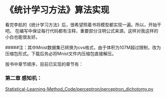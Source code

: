 《统计学习方法》算法实现
====

看完李航的《统计学习方法》后，很希望照着书将模型都实现一遍。所以，开始干吧。
在编写中保证每行代码都有注释，重要部分注明公式来源。这样对我这样的小白也能很友好。


#####注：其中Mnist数据集已转换为cvs格式，由于体积为107M超过限制，改为压缩包形式。下载后务必将Mnist文件内压缩包直接解压。

按书中章节顺序，目前已实现的章节有：

### 第二章 感知机：
[Statistical-Learning-Method_Code/perceptron/perceptron_dichotomy.py](https://github.com/Dod-o/Statistical-Learning-Method_Code/blob/master/perceptron/perceptron_dichotomy.py)
      

